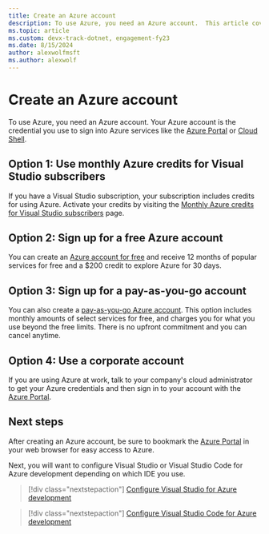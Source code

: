 ```yaml
---
title: Create an Azure account
description: To use Azure, you need an Azure account.  This article covers the three most common ways to sign up for an Azure account.
ms.topic: article
ms.custom: devx-track-dotnet, engagement-fy23
ms.date: 8/15/2024
author: alexwolfmsft
ms.author: alexwolf
---
```


# Create an Azure account

To use Azure, you need an Azure account.  Your Azure account is the credential you use to sign into Azure services like the [Azure Portal](https://portal.azure.com) or [Cloud Shell](https://shell.azure.com).

## Option 1: Use monthly Azure credits for Visual Studio subscribers

If you have a Visual Studio subscription, your subscription includes credits for using Azure.  Activate your credits by visiting the [Monthly Azure credits for Visual Studio subscribers](https://azure.microsoft.com/pricing/member-offers/credit-for-visual-studio-subscribers/) page.

## Option 2: Sign up for a free Azure account

You can create an [Azure account for free](https://azure.microsoft.com/free/dotnet/) and receive 12 months of popular services for free and a $200 credit to explore Azure for 30 days.

## Option 3: Sign up for a pay-as-you-go account

You can also create a [pay-as-you-go Azure account](https://azure.microsoft.com/pricing/purchase-options/pay-as-you-go/). This option includes monthly amounts of select services for free, and charges you for what you use beyond the free limits. There is no upfront commitment and you can cancel anytime.

## Option 4: Use a corporate account

If you are using Azure at work, talk to your company's cloud administrator to get your Azure credentials and then sign in to your account with the [Azure Portal](https://portal.azure.com).

## Next steps

After creating an Azure account, be sure to bookmark the [Azure Portal](https://portal.azure.com) in your web browser for easy access to Azure.

Next, you will want to configure Visual Studio or Visual Studio Code for Azure development depending on which IDE you use.

> [!div class="nextstepaction"]
> [Configure Visual Studio for Azure development](./configure-visual-studio.md)

> [!div class="nextstepaction"]
> [Configure Visual Studio Code for Azure development](./configure-vs-code.md)
